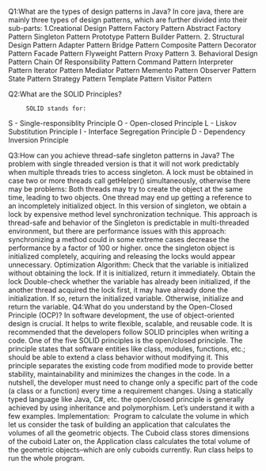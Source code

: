 Q1:What are the types of design patterns in Java?
In core java, there are mainly three types of design patterns, which are further divided into their sub-parts:
1.Creational Design Pattern
Factory Pattern
Abstract Factory Pattern
Singleton Pattern
Prototype Pattern
Builder Pattern.
2. Structural Design Pattern
Adapter Pattern
Bridge Pattern
Composite Pattern
Decorator Pattern
Facade Pattern
Flyweight Pattern
Proxy Pattern
3. Behavioral Design Pattern
Chain Of Responsibility Pattern
Command Pattern
Interpreter Pattern
Iterator Pattern
Mediator Pattern
Memento Pattern
Observer Pattern
State Pattern
Strategy Pattern
Template Pattern
Visitor Pattern

Q2:What are the SOLID Principles?

         SOLID stands for:
S - Single-responsiblity Principle
O - Open-closed Principle
L - Liskov Substitution Principle
I - Interface Segregation Principle
D - Dependency Inversion Principle

Q3:How can you achieve thread-safe singleton patterns in Java?
The problem with single threaded version is that it will not work predictably when multiple threads tries to access singleton. A lock must be obtained in case two or more threads call getHelper() simultaneously, otherwise there may be problems:
	Both threads may try to create the object at the same time, leading to two objects.
	One thread may end up getting a reference to an incompletely initialized object.
In this version of singleton, we obtain a lock by expensive method level synchronization technique.
This approach is thread-safe and behavior of the Singleton is predictable in multi-threaded environment, but there are performance issues with this approach:
	synchronizing a method could in some extreme cases decrease the performance by a factor of 100 or higher.
	once the singleton object is initialized completely, acquiring and releasing the locks would appear unnecessary.
Optimization Algorithm:
	Check that the variable is initialized without obtaining the lock. If it is initialized, return it immediately.
	Obtain the lock
	Double-check whether the variable has already been initialized, if the another thread acquired the lock first, it may have already done the initialization. If so, return the initialized variable.
	Otherwise, initialize and return the variable.
Q4:What do you understand by the Open-Closed Principle (OCP)?
In software development, the use of object-oriented design is crucial. It helps to write flexible, scalable, and reusable code. It is recommended that the developers follow SOLID principles when writing a code. One of the five SOLID principles is the open/closed principle. The principle states that software entities like class, modules, functions, etc.; should be able to extend a class behavior without modifying it. This principle separates the existing code from modified mode to provide better stability, maintainability and minimizes the changes in the code. In a nutshell, the developer must need to change only a specific part of the code (a class or a function) every time a requirement changes.
Using a statically typed language like Java, C#, etc. the open/closed principle is generally achieved by using inheritance and polymorphism. Let’s understand it with a few examples.
Implementation: 
Program to calculate the volume in which let us consider the task of building an application that calculates the volumes of all the geometric objects.
The Cuboid class stores dimensions of the cuboid
Later on, the Application class calculates the total volume of the geometric objects–which are only cuboids currently.
Run class helps to run the whole program.
